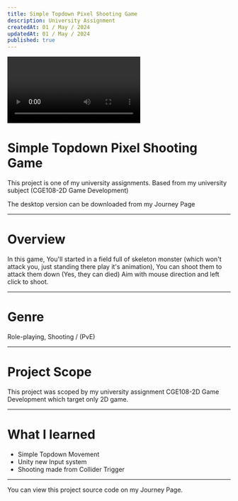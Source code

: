 ```yaml
---
title: Simple Topdown Pixel Shooting Game
description: University Assignment
createdAt: 01 / May / 2024
updatedAt: 01 / May / 2024
published: true
---
```

<video source src="https://res.cloudinary.com/drjnabgbd/video/upload/v1712466930/Projects/University/CGE108-2D-GAME-0.mp4" autoplay loop></video>

# Simple Topdown Pixel Shooting Game
This project is one of my university assignments. Based from my university subject (CGE108-2D Game Development) 

The desktop version can be downloaded from my Journey Page

---

# Overview
In this game, You'll started in a field full of skeleton monster (which won't attack you, just standing there play it's animation), You can shoot them to attack them down (Yes, they can died)
Aim with mouse direction and left click to shoot.

---

# Genre
Role-playing, Shooting / (PvE)

---

# Project Scope
This project was scoped by my university assignment CGE108-2D Game Development which target only 2D game.

---

# What I learned
- Simple Topdown Movement
- Unity new Input system
- Shooting made from Collider Trigger

---

You can view this project source code on my Journey Page.